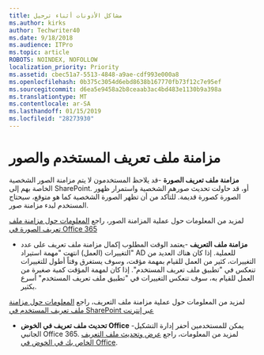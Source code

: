 ```yaml
---
title: مشاكل الأذونات أثناء ترحيل
ms.author: kirks
author: Techwriter40
ms.date: 9/18/2018
ms.audience: ITPro
ms.topic: article
ROBOTS: NOINDEX, NOFOLLOW
localization_priority: Priority
ms.assetid: cbec51a7-5513-4848-a9ae-cdf993e000a8
ms.openlocfilehash: 0b375c3054d6ebd8638b167770fb73f12c7e95ef
ms.sourcegitcommit: d6ea5e9458a2b8ceaab3ac4bd483e1130b9a398a
ms.translationtype: MT
ms.contentlocale: ar-SA
ms.lasthandoff: 01/15/2019
ms.locfileid: "28273930"
---
```

# <a name="user-profile-and-photo-synchronization"></a>مزامنة ملف تعريف المستخدم والصور

 **مزامنة ملف تعريف الصورة** -قد يلاحظ المستخدمون لا يتم مزامنة الصور الشخصية الخاصة بهم إلى SharePoint. أو، قد حاولت تحديث صورهم الشخصية واستمرار ظهور الصورة كصورة قديمة. للتأكد من أن تظهر الصورة الشخصية كما هو متوقع، سيحتاج المستخدم لبدء مزامنة صور. 
  
لمزيد من المعلومات حول عملية المزامنة الصور، راجع [المعلومات حول مزامنة ملف تعريف الصورة في Office 365](https://go.microsoft.com/fwlink/?linkid=2022634)
  
- **مزامنة ملف التعريف** -يعتمد الوقت المطلوب إكمال مزامنة ملف تعريف على عدد التغييرات (العمل) انتهت "مهمة استيراد" AD للعملية. إذا كان هناك العديد من التغييرات، كثير من العمل للقيام بمهمة مؤقت، وسوف يستغرق وقتاً أطول للتغييرات تنعكس في "تطبيق ملف تعريف المستخدم". إذا كان لمهمة المؤقت كمية صغيرة من العمل للقيام به، سوف تنعكس التغييرات في "تطبيق ملف تعريف المستخدم" أسرع بكثير. 
  
لمزيد من المعلومات حول عملية مزامنة ملف التعريف، راجع [المعلومات حول مزامنة ملف تعريف المستخدم في SharePoint عبر إنترنت](https://go.microsoft.com/fwlink/?linkid=2022639)
    
- **تحديث ملف تعريف في الخوض Office** -يمكن للمستخدمين أحفر إدارة التشكيل الجانبي Office 365. لمزيد من المعلومات، راجع [عرض وتحديث ملف التعريف الخاص بك في الخوض في Office](https://support.office.com/en-us/article/View-and-update-your-profile-in-Office-Delve-4e84343b-eedf-45a1-aeb9-8627ccca14ba).
    

